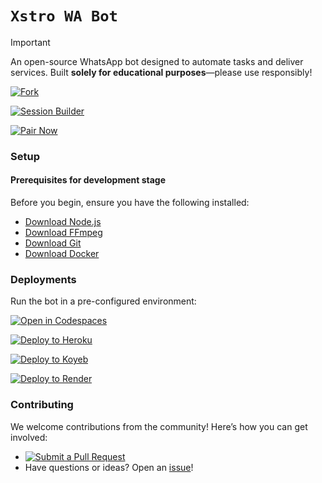 # `Xstro WA Bot`

> [!IMPORTANT]  
> An open-source WhatsApp bot designed to automate tasks and deliver services. Built **solely for educational purposes**—please use responsibly!

[![Fork](https://img.shields.io/badge/Fork-black?style=for-the-badge&logo=git)](https://github.com/AstroX11/Xstro/fork)

[![Session Builder](https://img.shields.io/badge/Session_Builder-black?style=for-the-badge&logo=rocket)](https://github.com/AstroX11/XstroSession)

[![Pair Now](https://img.shields.io/badge/Pair_Now-black?style=for-the-badge&logo=rocket)](https://xstrosession.koyeb.app/)


### Setup

#### Prerequisites for development stage

Before you begin, ensure you have the following installed:

- [Download Node.js](https://nodejs.org/en)
- [Download FFmpeg](https://www.ffmpeg.org/)
- [Download Git](https://git-scm.com/)
- [Download Docker](https://www.docker.com/products/docker-desktop/)

### Deployments

Run the bot in a pre-configured environment:

[![Open in Codespaces](https://github.com/codespaces/badge.svg)](https://github.com/codespaces/new?skip_quickstart=true&machine=standardLinux32gb&repo=882210451&ref=master&geo=EuropeWest)

[![Deploy to Heroku](https://www.herokucdn.com/deploy/button.svg)](https://www.heroku.com/deploy?template=https://github.com/AstroX11/Xstro)

[![Deploy to Koyeb](https://www.koyeb.com/static/images/deploy/button.svg)](https://app.koyeb.com/services/deploy?type=git&builder=dockerfile&repository=https://github.com/AstroX11/Xstro&branch=master&name=xstro&env%5BSESSION_ID%5D=null&env%5BSUDO%5D=null&env%5BBOT_INFO%5D=%CE%B1%D1%95%D1%82%D1%8F%CF%83%CF%8711;%CF%87%D1%95%D1%84%D1%8F%CF%83%20%D0%BC%E2%88%82&env%5BSTICKER_PACK%5D=%D0%BC%CE%B1%E2%88%82%D1%94%20%D0%B1%D1%83;%CF%87%D1%95%D1%84%D1%8F%CF%83%20%D0%BC%CF%85%E2%84%93%D1%82%CE%B9%20%E2%88%82%D1%94%CE%BD%CE%B9%C2%A2%D1%94%20%D0%B2%CF%83%D1%82&env%5BWARN_COUNT%5D=3&env%5BTIME_ZONE%5D=Africa/Lagos)

[![Deploy to Render](https://render.com/images/deploy-to-render-button.svg)](https://render.com/deploy?repo=https://github.com/AstroX11/Xstro)

### Contributing

We welcome contributions from the community! Here’s how you can get involved:

- [![Submit a Pull Request](https://img.shields.io/badge/Pull_Request-black?style=for-the-badge&logo=github)](https://github.com/AstroX11/Xstro/pulls)
- Have questions or ideas? Open an [issue](https://github.com/AstroX11/Xstro/issues)!
